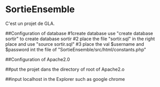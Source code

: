 # SortieEnsemble
C'est un projet de GLA.

##Configuration of database
#1create database
use "create database sortir" to create database sortir
#2
place the file "sortir.sql" in the right place and use "source sortir.sql" 
#3
place the val $username and $password int the file of "SortieEnsemble/src/html/constants.php"

##Configuration of Apache2.0

##put the projet dans the directory of root of Apache2.o

##input localhost in the Explorer such as google chrome


